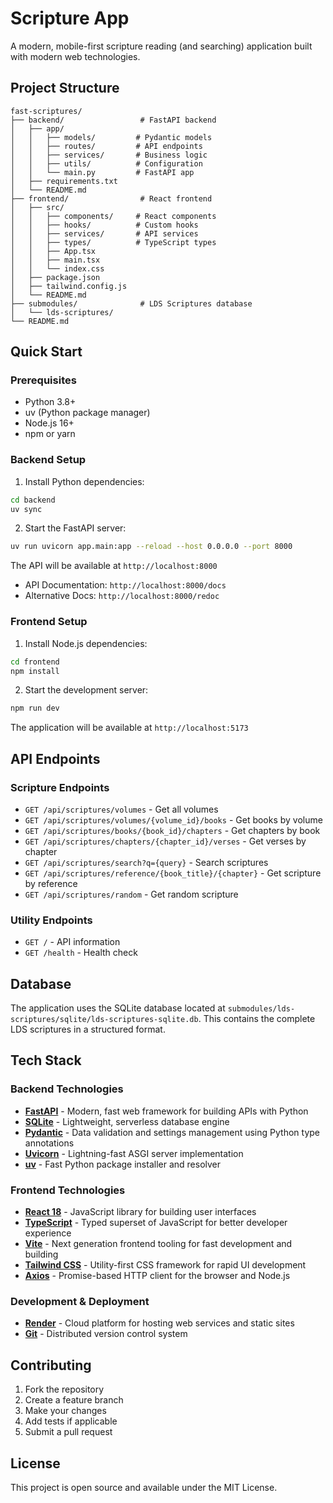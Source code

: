 # Scripture App

A modern, mobile-first scripture reading (and searching) application built with modern web technologies.

## Project Structure

```
fast-scriptures/
├── backend/                 # FastAPI backend
│   ├── app/
│   │   ├── models/         # Pydantic models
│   │   ├── routes/         # API endpoints
│   │   ├── services/       # Business logic
│   │   ├── utils/          # Configuration
│   │   └── main.py         # FastAPI app
│   ├── requirements.txt
│   └── README.md
├── frontend/                # React frontend
│   ├── src/
│   │   ├── components/     # React components
│   │   ├── hooks/          # Custom hooks
│   │   ├── services/       # API services
│   │   ├── types/          # TypeScript types
│   │   ├── App.tsx
│   │   ├── main.tsx
│   │   └── index.css
│   ├── package.json
│   ├── tailwind.config.js
│   └── README.md
├── submodules/              # LDS Scriptures database
│   └── lds-scriptures/
└── README.md
```

## Quick Start

### Prerequisites

- Python 3.8+
- uv (Python package manager)
- Node.js 16+
- npm or yarn

### Backend Setup

1. Install Python dependencies:
```bash
cd backend
uv sync
```

2. Start the FastAPI server:
```bash
uv run uvicorn app.main:app --reload --host 0.0.0.0 --port 8000
```

The API will be available at `http://localhost:8000`
- API Documentation: `http://localhost:8000/docs`
- Alternative Docs: `http://localhost:8000/redoc`

### Frontend Setup

1. Install Node.js dependencies:
```bash
cd frontend
npm install
```

2. Start the development server:
```bash
npm run dev
```

The application will be available at `http://localhost:5173`

## API Endpoints

### Scripture Endpoints

- `GET /api/scriptures/volumes` - Get all volumes
- `GET /api/scriptures/volumes/{volume_id}/books` - Get books by volume
- `GET /api/scriptures/books/{book_id}/chapters` - Get chapters by book
- `GET /api/scriptures/chapters/{chapter_id}/verses` - Get verses by chapter
- `GET /api/scriptures/search?q={query}` - Search scriptures
- `GET /api/scriptures/reference/{book_title}/{chapter}` - Get scripture by reference
- `GET /api/scriptures/random` - Get random scripture

### Utility Endpoints

- `GET /` - API information
- `GET /health` - Health check

## Database

The application uses the SQLite database located at `submodules/lds-scriptures/sqlite/lds-scriptures-sqlite.db`. This contains the complete LDS scriptures in a structured format.

## Tech Stack

### Backend Technologies

- **[FastAPI](https://fastapi.tiangolo.com/)** - Modern, fast web framework for building APIs with Python
- **[SQLite](https://www.sqlite.org/)** - Lightweight, serverless database engine
- **[Pydantic](https://pydantic.dev/)** - Data validation and settings management using Python type annotations
- **[Uvicorn](https://www.uvicorn.org/)** - Lightning-fast ASGI server implementation
- **[uv](https://docs.astral.sh/uv/)** - Fast Python package installer and resolver

### Frontend Technologies

- **[React 18](https://react.dev/)** - JavaScript library for building user interfaces
- **[TypeScript](https://www.typescriptlang.org/)** - Typed superset of JavaScript for better developer experience
- **[Vite](https://vitejs.dev/)** - Next generation frontend tooling for fast development and building
- **[Tailwind CSS](https://tailwindcss.com/)** - Utility-first CSS framework for rapid UI development
- **[Axios](https://axios-http.com/)** - Promise-based HTTP client for the browser and Node.js

### Development & Deployment

- **[Render](https://render.com/)** - Cloud platform for hosting web services and static sites
- **[Git](https://git-scm.com/)** - Distributed version control system


## Contributing

1. Fork the repository
2. Create a feature branch
3. Make your changes
4. Add tests if applicable
5. Submit a pull request

## License

This project is open source and available under the MIT License.

